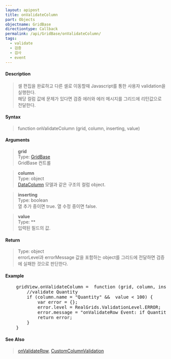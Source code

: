 ```yaml
---
layout: apipost
title: onValidateColumn
part: Objects
objectname: GridBase
directiontype: Callback
permalink: /api/GridBase/onValidateColumn/
tags:
  - validate
  - 검증
  - 검사
  - event
---
```



#### Description

> 셀 편집을 완료하고 다른 셀로 이동할때 Javascript를 통한 사용자 validation을 실행한다.  
> 해당 컬럼 값에 문제가 있다면 검증 에러와 에러 메시지를 그리드에 리턴값으로 전달한다.  
> 
#### Syntax

> function onValidateColumn (grid, column, inserting, value)  

#### Arguments

> **grid**  
> Type: [GridBase](/api/GridBase/)  
> GridBase 컨트롤  

> **column**  
> Type: object  
> [DataColumn](/api/types/DataColumn/) 모델과 같은 구조의 컬럼 object.  

> **inserting**  
> Type: boolean  
> 열 추가 중이면 true. 열 수정 중이면 false.  

> **value**  
> Type: **  
> 입력된 필드의 값.  

#### Return

> Type: object  
> errorLevel과 errorMessage 값을 포함하는 object를 그리드에 전달하면 검증에 실패한 것으로 판단한다.  

#### Example

<pre class="prettyprint">
    gridView.onValidateColumn =  function (grid, column, inserting, value) {
        //validate Quantity
        if (column.name = "Quantity" &&  value < 100) {
            var error = {};
            error.level = RealGrids.ValidationLevel.ERROR;
            error.message = "onValidateRow Event: if Quantity < 100, validation level 'ERROR!!'";
            return error;
        }
    }
</pre>

#### See Also
> [onValidateRow](/api/GridBase/onValidateRow), [CustomColumnValidation](http://demo.realgrid.com/Demo/CustomColumnValidation)